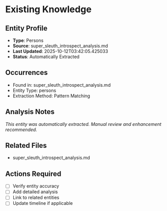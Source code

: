 # Existing Knowledge

## Entity Profile
- **Type**: Persons
- **Source**: super_sleuth_introspect_analysis.md
- **Last Updated**: 2025-10-12T03:42:05.425033
- **Status**: Automatically Extracted

## Occurrences
- Found in: super_sleuth_introspect_analysis.md
- Entity Type: persons
- Extraction Method: Pattern Matching

## Analysis Notes
*This entity was automatically extracted. Manual review and enhancement recommended.*

## Related Files
- super_sleuth_introspect_analysis.md

## Actions Required
- [ ] Verify entity accuracy
- [ ] Add detailed analysis
- [ ] Link to related entities
- [ ] Update timeline if applicable
